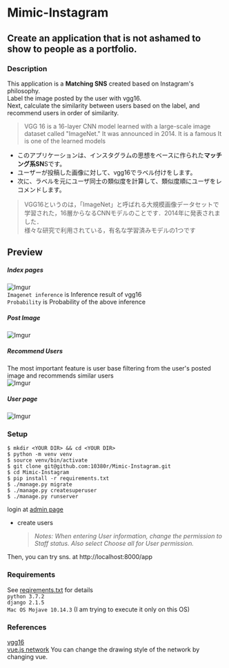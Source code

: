 # Mimic-Instagram

## Create an application that is not ashamed to show to people as a portfolio.

### Description
This application is a **Matching SNS** created based on Instagram's philosophy.  
Label the image posted by the user with vgg16.  
Next, calculate the similarity between users based on the label, and recommend users in order of similarity.  

> VGG 16 is a 16-layer CNN model learned with a large-scale image dataset called "ImageNet." It was announced in 2014. It is a famous It is one of the learned models  

- このアプリケーションは、インスタグラムの思想をベースに作られた**マッチング系SN**Sです。  
- ユーザーが投稿した画像に対して、vgg16でラベル付けをします。  
- 次に、ラベルを元にユーザ同士の類似度を計算して、類似度順にユーザをレコメンドします。  

 > VGG16というのは，「ImageNet」と呼ばれる大規模画像データセットで学習された，16層からなるCNNモデルのことです．2014年に発表されました．  
 > 様々な研究で利用されている，有名な学習済みモデルの1つです


## Preview
  ##### Index pages
  ![Imgur](https://i.imgur.com/yrTnLXI.gif)  
  `Imagenet inference` is Inference result of vgg16  
  `Probability` is Probability of the above inference  
  
  
  ##### Post Image
  ![Imgur](https://i.imgur.com/DVe92po.gif)  
  
  ##### Recommend Users
  The most important feature is user base filtering from the user's posted image and recommends similar users  
  ![Imgur](https://i.imgur.com/b7sowfW.png)  
  
  ##### User page
  ![Imgur](https://i.imgur.com/a6e9nGa.png)

### Setup
`$ mkdir <YOUR DIR> && cd <YOUR DIR>`  
`$ python -m venv venv`  
`$ source venv/bin/activate`  
`$ git clone git@github.com:10380r/Mimic-Instagram.git`  
`$ cd Mimic-Instagram`  
`$ pip install -r requirements.txt`  
`$ ./manage.py migrate`  
`$ ./manage.py createsuperuser`  
`$ ./manage.py runserver`  

login at [admin page](http://localhost:8000/admin)
  - create users
    > _Notes: When entering User information, change the permission to Staff status. Also select Choose all for User permission._

Then, you can try sns. at http://localhost:8000/app

### Requirements
See [reqirements.txt](https://github.com/10380r/Mimic-Instagram/blob/master/requirements.txt) for details  
`python 3.7.2`  
`django 2.1.5`  
`Mac OS Mojave 10.14.3` (I am trying to execute it only on this OS)  

### References
[vgg16](https://keras.io/ja/applications/#vgg1://keras.io/ja/applications/#vgg16)  
[vue.js network](http://visjs.org/docs/network/) You can change the drawing style of the network by changing vue.
